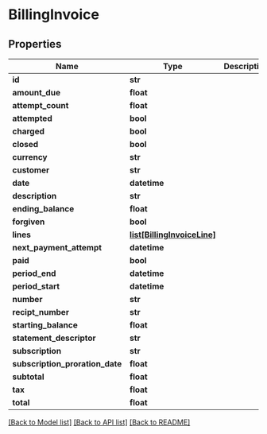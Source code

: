 # BillingInvoice

## Properties
Name | Type | Description | Notes
------------ | ------------- | ------------- | -------------
**id** | **str** |  | 
**amount_due** | **float** |  | [optional] 
**attempt_count** | **float** |  | [optional] 
**attempted** | **bool** |  | [optional] 
**charged** | **bool** |  | [optional] 
**closed** | **bool** |  | [optional] 
**currency** | **str** |  | [optional] 
**customer** | **str** |  | [optional] 
**date** | **datetime** |  | [optional] 
**description** | **str** |  | [optional] 
**ending_balance** | **float** |  | [optional] 
**forgiven** | **bool** |  | [optional] 
**lines** | [**list[BillingInvoiceLine]**](BillingInvoiceLine.md) |  | [optional] 
**next_payment_attempt** | **datetime** |  | [optional] 
**paid** | **bool** |  | [optional] 
**period_end** | **datetime** |  | [optional] 
**period_start** | **datetime** |  | [optional] 
**number** | **str** |  | [optional] 
**recipt_number** | **str** |  | [optional] 
**starting_balance** | **float** |  | [optional] 
**statement_descriptor** | **str** |  | [optional] 
**subscription** | **str** |  | [optional] 
**subscription_proration_date** | **float** |  | [optional] 
**subtotal** | **float** |  | [optional] 
**tax** | **float** |  | [optional] 
**total** | **float** |  | [optional] 

[[Back to Model list]](../README.md#documentation-for-models) [[Back to API list]](../README.md#documentation-for-api-endpoints) [[Back to README]](../README.md)


